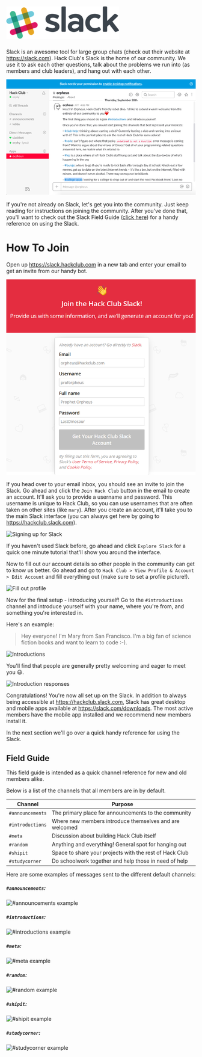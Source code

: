 # ![Slack](img/slack_logo.png)

Slack is an awesome tool for large group chats (check out their website at https://slack.com). Hack Club's Slack is the home of our community. We use it to ask each other questions, talk about the problems we run into (as members and club leaders), and hang out with each other.

![Slack screenshot](img/slack_screenshot.png)

If you're not already on Slack, let's get you into the community. Just keep reading for instructions on joining the community. After you've done that, you'll want to check out the Slack Field Guide ([click here](#field-guide)) for a handy reference on using the Slack.

# How To Join

Open up https://slack.hackclub.com in a new tab and enter your email to get an invite from our handy bot.

![Get a Slack invite](img/slack_setup_1_invite_updated.PNG)

If you head over to your email inbox, you should see an invite to join the Slack. Go ahead and click the `Join Hack Club` button in the email to create an account. It'll ask you to provide a username and password. This username is unique to Hack Club, so you can use usernames that are often taken on other sites (like `mary`). After you create an account, it'll take you to the main Slack interface (you can always get here by going to https://hackclub.slack.com).

![Signing up for Slack](img/slack_setup_2_create_account.gif)

If you haven't used Slack before, go ahead and click `Explore Slack` for a quick one minute tutorial that'll show you around the interface.

Now to fill out our account details so other people in the community can get to know us better. Go ahead and go to `Hack Club > View Profile & Account > Edit Account` and fill everything out (make sure to set a profile picture!).

![Fill out profile](img/slack_setup_3_edit_profile.gif)

Now for the final setup - introducing yourself! Go to the `#introductions` channel and introduce yourself with your name, where you're from, and something you're interested in.

Here's an example:

> Hey everyone! I'm Mary from San Francisco. I'm a big fan of science fiction books and want to learn to code :-).

![Introductions](img/slack_setup_4_introductions.gif)

You'll find that people are generally pretty welcoming and eager to meet you :smiley:.

![Introduction responses](img/slack_setup_5_introduction_responses.png)

Congratulations! You're now all set up on the Slack. In addition to always being accessible at https://hackclub.slack.com, Slack has great desktop and mobile apps available at https://slack.com/downloads. The most active members have the mobile app installed and we recommend new members install it.

In the next section we'll go over a quick handy reference for using the Slack.

## Field Guide

This field guide is intended as a quick channel reference for new and old members alike.

Below is a list of the channels that all members are in by default.

| Channel          | Purpose                                                 |
|------------------|---------------------------------------------------------|
| `#announcements` | The primary place for announcements to the community    |
| `#introductions` | Where new members introduce themselves and are welcomed |
| `#meta`          | Discussion about building Hack Club itself              |
| `#random`        | Anything and everything! General spot for hanging out   |
| `#shipit`        | Space to share your projects with the rest of Hack Club |
| `#studycorner`   | Do schoolwork together and help those in need of help   |

Here are some examples of messages sent to the different default channels:

##### `#announcements`:

![`#announcements` example](img/slack_example_announcements.png)

##### `#introductions`:

![`#introductions` example](img/slack_example_introductions.png)

##### `#meta`:

![`#meta` example](img/slack_example_meta.png)

##### `#random`:

![`#random` example](img/slack_example_random.png)

##### `#shipit`:

![`#shipit` example](img/slack_example_shipit.png)

##### `#studycorner`:

![`#studycorner` example](img/slack_example_studycorner.png)
